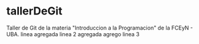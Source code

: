 # tallerDeGit

Taller de Git de la materia "Introduccion a la Programacion" de la FCEyN - UBA.
linea agregada
linea 2 agregada
agrego linea 3
